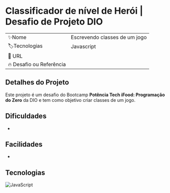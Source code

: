 # Classificador de nível de Herói | Desafio de Projeto DIO

|                         |                                         |
|-------------------------|-----------------------------------------|
| ✨Nome                   | Escrevendo classes de um jogo |
| 🏷️Tecnologias            | Javascript                               |
| 🚀 URL                   |                                         |
| 🔥 Desafio ou Referência |          |



## Detalhes do Projeto


Este projeto é um desafio do Bootcamp **Potência Tech iFood: Programação do Zero** da DIO e tem como objetivo criar classes de um jogo.



## Dificuldades

-

## Facilidades

-

## Tecnologias

![JavaScript](https://img.shields.io/badge/JavaScript-F7DF1E?style=for-the-badge&logo=javascript&logoColor=black)

